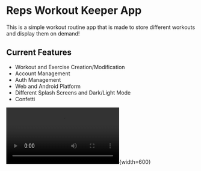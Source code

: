
# Reps Workout Keeper App
This is a simple workout routine app that is made to store different workouts and display them on demand!  

## Current Features
 * Workout and Exercise Creation/Modification
 * Account Management
 * Auth Management
 * Web and Android Platform
 * Different Splash Screens and Dark/Light Mode
 * Confetti


![](./repsDemo.mp4){width=600}
